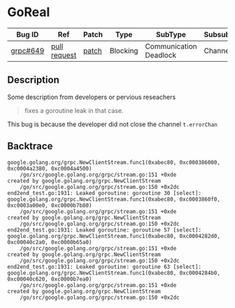 
# GoReal

| Bug ID|  Ref | Patch | Type | SubType | SubsubType |
| ----  | ---- | ----  | ---- | ---- | ---- |
|[grpc#649]|[pull request]|[patch]| Blocking | Communication Deadlock | Channel |

[grpc#649]:(grpc649_test.go)
[patch]:https://github.com/grpc/grpc-go/pull/649/files
[pull request]:https://github.com/grpc/grpc-go/pull/649
 
## Description

Some description from developers or pervious reseachers

> fixes a goroutine leak in that case.

This bug is because the developer did not close the channel `t.errorChan`

## Backtrace

```
google.golang.org/grpc.NewClientStream.func1(0xabec80, 0xc000386000, 0xc0004a2380, 0xc0004a4500)
    /go/src/google.golang.org/grpc/stream.go:151 +0xde
created by google.golang.org/grpc.NewClientStream
    /go/src/google.golang.org/grpc/stream.go:150 +0x2dc
end2end_test.go:1931: Leaked goroutine: goroutine 30 [select]:
google.golang.org/grpc.NewClientStream.func1(0xabec80, 0xc0003860f0, 0xc0003a00e0, 0xc0000b7b80)
    /go/src/google.golang.org/grpc/stream.go:151 +0xde
created by google.golang.org/grpc.NewClientStream
    /go/src/google.golang.org/grpc/stream.go:150 +0x2dc
end2end_test.go:1931: Leaked goroutine: goroutine 57 [select]:
google.golang.org/grpc.NewClientStream.func1(0xabec80, 0xc0004282d0, 0xc00040c2a0, 0xc0000b65a0)
    /go/src/google.golang.org/grpc/stream.go:151 +0xde
created by google.golang.org/grpc.NewClientStream
    /go/src/google.golang.org/grpc/stream.go:150 +0x2dc
end2end_test.go:1931: Leaked goroutine: goroutine 63 [select]:
google.golang.org/grpc.NewClientStream.func1(0xabec80, 0xc0004284b0, 0xc00040c620, 0xc0000b7ea0)
    /go/src/google.golang.org/grpc/stream.go:151 +0xde
created by google.golang.org/grpc.NewClientStream
    /go/src/google.golang.org/grpc/stream.go:150 +0x2dc
```

